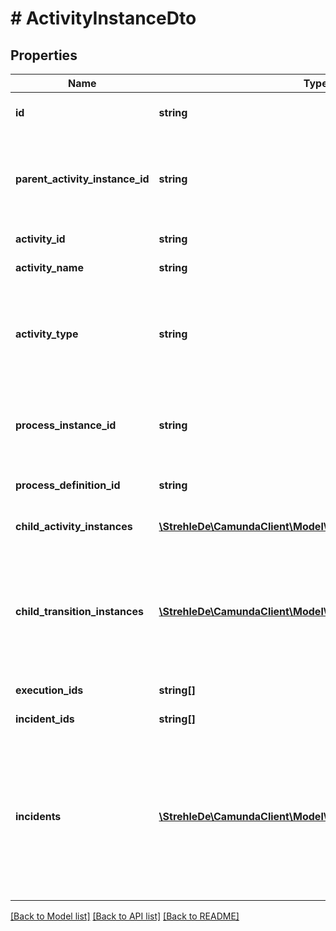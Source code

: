 # # ActivityInstanceDto

## Properties

Name | Type | Description | Notes
------------ | ------------- | ------------- | -------------
**id** | **string** | The id of the activity instance. | [optional] 
**parent_activity_instance_id** | **string** | The id of the parent activity instance, for example a sub process instance. | [optional] 
**activity_id** | **string** | The id of the activity. | [optional] 
**activity_name** | **string** | The name of the activity | [optional] 
**activity_type** | **string** | The type of activity (corresponds to the XML element name in the BPMN 2.0, e.g., &#39;userTask&#39;) | [optional] 
**process_instance_id** | **string** | The id of the process instance this activity instance is part of. | [optional] 
**process_definition_id** | **string** | The id of the process definition. | [optional] 
**child_activity_instances** | [**\StrehleDe\CamundaClient\Model\ActivityInstanceDto[]**](ActivityInstanceDto.md) | A list of child activity instances. | [optional] 
**child_transition_instances** | [**\StrehleDe\CamundaClient\Model\TransitionInstanceDto[]**](TransitionInstanceDto.md) | A list of child transition instances. A transition instance represents an execution waiting in an asynchronous continuation. | [optional] 
**execution_ids** | **string[]** | A list of execution ids. | [optional] 
**incident_ids** | **string[]** | A list of incident ids. | [optional] 
**incidents** | [**\StrehleDe\CamundaClient\Model\ActivityInstanceIncidentDto[]**](ActivityInstanceIncidentDto.md) | A list of JSON objects containing incident specific properties: * &#x60;id&#x60;: the id of the incident * &#x60;activityId&#x60;: the activity id in which the incident occurred | [optional] 

[[Back to Model list]](../../README.md#documentation-for-models) [[Back to API list]](../../README.md#documentation-for-api-endpoints) [[Back to README]](../../README.md)



